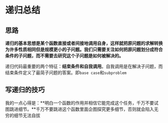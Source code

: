 # 递归总结

## 思路

**递归的基本思想是某个函数直接或者间接地调用自身，这样就把原问题的求解转换为许多性质相同但是规模更小的子问题。我们只需要关注如何把原问题划分成符合条件的子问题，而不需要去研究这个子问题是如何被解决的。**

递归代码最重要的两个特征：**结束条件和自我调用**。自我调用是在解决子问题，而结束条件定义了最简子问题的答案。即`base case`和`subproblem`

## 写递归的技巧

我的一点心得是：**明白一个函数的作用并相信它能完成这个任务，千万不要试图跳进细节。**千万不要跳进这个函数里面企图探究更多细节，否则就会陷入无穷的细节无法自拔